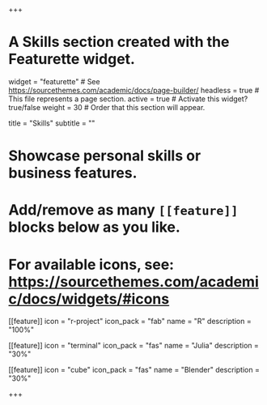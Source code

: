 +++
# A Skills section created with the Featurette widget.
widget = "featurette"  # See https://sourcethemes.com/academic/docs/page-builder/
headless = true  # This file represents a page section.
active = true  # Activate this widget? true/false
weight = 30  # Order that this section will appear.

title = "Skills"
subtitle = ""

# Showcase personal skills or business features.
#
# Add/remove as many `[[feature]]` blocks below as you like.
#
# For available icons, see: https://sourcethemes.com/academic/docs/widgets/#icons

[[feature]]
  icon = "r-project"
  icon_pack = "fab"
  name = "R"
  description = "100%"

[[feature]]
  icon = "terminal"
  icon_pack = "fas"
  name = "Julia"
  description = "30%"  

[[feature]] 
  icon = "cube"
  icon_pack = "fas"
  name = "Blender"
  description = "30%"

+++
